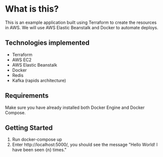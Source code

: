 <h1>What is this?</h1>

This is an example application built using Terraform to create the resources in AWS. We will use AWS Elastic Beanstalk and Docker to automate deploys.

<h2>Technologies implemented</h2>

- Terraform
- AWS EC2
- AWS Elastic Beanstalk
- Docker
- Redis
- Kafka (rapids architecture)

<h2>Requirements</h2>
Make sure you have already installed both Docker Engine and Docker Compose.

<h2>Getting Started</h2>

1. Run docker-compose up
2. Enter http://localhost:5000/, you should see the message "Hello World! I have been seen {n} times."

